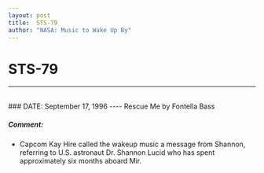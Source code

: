 ```yaml
---
layout: post
title:  STS-79
author: "NASA: Music to Wake Up By"
---
```


# STS-79
----
<br/>
### DATE: September 17, 1996
----
Rescue Me by Fontella Bass

##### Comment:
* Capcom Kay Hire called the wakeup music a message from Shannon, referring to U.S. astronaut Dr. Shannon Lucid who has spent approximately six months aboard Mir.
